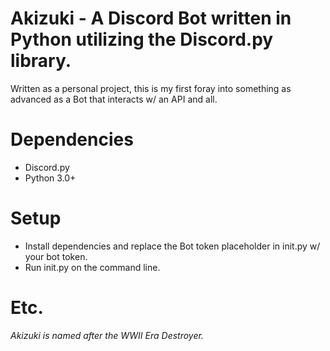# Akizuki - A Discord Bot written in Python utilizing the Discord.py library.

Written as a personal project, this is my first foray into something as advanced as a Bot that interacts w/ an API and all.

# Dependencies

* Discord.py
* Python 3.0+

# Setup

* Install dependencies and replace the Bot token placeholder in init.py w/ your bot token.
* Run init.py on the command line.


# Etc.

*Akizuki is named after the WWII Era Destroyer.*
